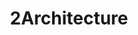 ---
layout: page
title: 2Architecture
desc: "Recent Readings Relating to Architectures of Deep Neural Networks (since 2017)"
order: "2"
---